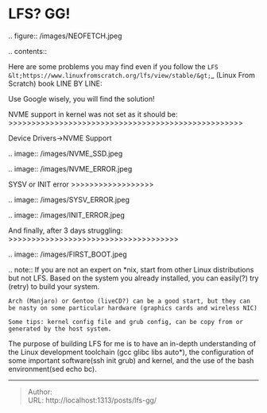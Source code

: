 # LFS? GG!


.. figure:: /images/NEOFETCH.jpeg

.. contents::

Here are some problems you may find even if you follow the `LFS &lt;https://www.linuxfromscratch.org/lfs/view/stable/&gt;`_ (Linux From Scratch) book LINE BY LINE:

Use Google wisely, you will find the solution!

NVME support in kernel was not set as it should be:
&gt;&gt;&gt;&gt;&gt;&gt;&gt;&gt;&gt;&gt;&gt;&gt;&gt;&gt;&gt;&gt;&gt;&gt;&gt;&gt;&gt;&gt;&gt;&gt;&gt;&gt;&gt;&gt;&gt;&gt;&gt;&gt;&gt;&gt;&gt;&gt;&gt;&gt;&gt;&gt;&gt;&gt;&gt;&gt;&gt;&gt;&gt;&gt;&gt;&gt;&gt;

Device Drivers-&gt;NVME Support

.. image:: /images/NVME_SSD.jpeg


.. image:: /images/NVME_ERROR.jpeg


SYSV or INIT error
&gt;&gt;&gt;&gt;&gt;&gt;&gt;&gt;&gt;&gt;&gt;&gt;&gt;&gt;&gt;&gt;&gt;&gt;

.. image:: /images/SYSV_ERROR.jpeg

.. image:: /images/INIT_ERROR.jpeg

And finally, after 3 days struggling:
&gt;&gt;&gt;&gt;&gt;&gt;&gt;&gt;&gt;&gt;&gt;&gt;&gt;&gt;&gt;&gt;&gt;&gt;&gt;&gt;&gt;&gt;&gt;&gt;&gt;&gt;&gt;&gt;&gt;&gt;&gt;&gt;&gt;&gt;&gt;&gt;&gt;

.. image:: /images/FIRST_BOOT.jpeg

.. note::
    If you are not an expert on \*nix, start from other Linux distributions but not LFS. Based on the system you already installed, you can easily(?) try (retry) to build your system.

    Arch (Manjaro) or Gentoo (liveCD?) can be a good start, but they can be nasty on some particular hardware (graphics cards and wireless NIC)

    Some tips: kernel config file and grub config, can be copy from or generated by the host system.

The purpose of building LFS for me is to have an in-depth understanding of the Linux development toolchain (gcc glibc libs auto*),
the configuration of some important software(ssh init grub) and kernel, and the use of the bash environment(sed echo bc).


---

> Author:   
> URL: http://localhost:1313/posts/lfs-gg/  

